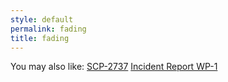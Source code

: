 ```yaml
---
style: default
permalink: fading
title: fading
---
```

You may also like:
[SCP-2737](http://scp-wiki.net/scp-2737)
[Incident Report WP-1](http://scp-wiki.net/incident-report-wp-1)